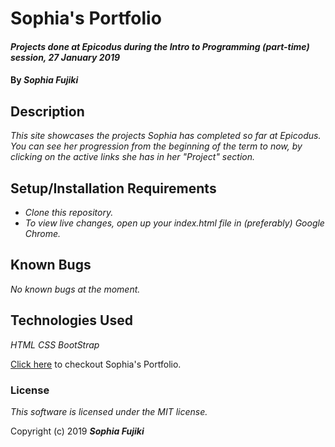 # Sophia's Portfolio
#### _Projects done at Epicodus during the Intro to Programming (part-time) session, 27 January 2019_

#### By _**Sophia Fujiki**_

## Description

_This site showcases the projects Sophia has completed so far at Epicodus.  You can see her progression from the beginning of the term to now, by clicking on the active links she has in her "Project" section._

## Setup/Installation Requirements

* _Clone this repository._
* _To view live changes, open up your index.html file in (preferably) Google Chrome._


## Known Bugs

_No known bugs at the moment._

## Technologies Used

_HTML_
_CSS_
_BootStrap_

[Click here](https://sfujiki92.github.io/Sophia-Portfolio/) to checkout Sophia's Portfolio.

### License

*This software is licensed under the MIT license.*

Copyright (c) 2019 **_Sophia Fujiki_**
